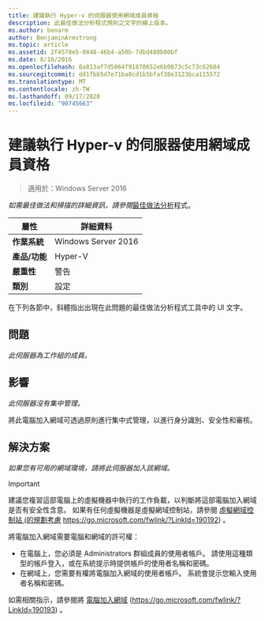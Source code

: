 ```yaml
---
title: 建議執行 Hyper-v 的伺服器使用網域成員資格
description: 此最佳做法分析程式規則之文字的線上版本。
ms.author: benarm
author: BenjaminArmstrong
ms.topic: article
ms.assetid: 2f4578e5-0848-46b4-a50b-7dbd480b80bf
ms.date: 8/16/2016
ms.openlocfilehash: 6a813af7d5064f91870652e6b0073c5c73c62604
ms.sourcegitcommit: dd1fbb5d7e71ba8cd1b5bfaf38e3123bca115572
ms.translationtype: MT
ms.contentlocale: zh-TW
ms.lasthandoff: 09/17/2020
ms.locfileid: "90745663"
---
```

# <a name="domain-membership-is-recommended-for-servers-running-hyper-v"></a>建議執行 Hyper-v 的伺服器使用網域成員資格

>適用於：Windows Server 2016



*如需最佳做法和掃描的詳細資訊，請參閱*[最佳做法分析](https://go.microsoft.com/fwlink/?LinkId=122786)程式。

|屬性|詳細資料|
|-|-|
|**作業系統**|Windows Server 2016|
|**產品/功能**|Hyper-V|
|**嚴重性**|警告|
|**類別**|設定|

在下列各節中，斜體指出出現在此問題的最佳做法分析程式工具中的 UI 文字。

## <a name="issue"></a>問題

*此伺服器為工作組的成員。*

## <a name="impact"></a>影響

*此伺服器沒有集中管理。*

將此電腦加入網域可透過原則進行集中式管理，以進行身分識別、安全性和審核。

## <a name="resolution"></a>解決方案

*如果您有可用的網域環境，請將此伺服器加入該網域。*

> [!IMPORTANT]
> 建議您複習這部電腦上的虛擬機器中執行的工作負載，以判斷將這部電腦加入網域是否有安全性含意。 如果有任何虛擬機器是虛擬網域控制站，請參閱 [虛擬網域控制站 (的規劃考慮](https://go.microsoft.com/fwlink/?LinkId=190192) https://go.microsoft.com/fwlink/?LinkId=190192) 。

將電腦加入網域需要電腦和網域的許可權：
- 在電腦上，您必須是 Administrators 群組成員的使用者帳戶。 請使用這種類型的帳戶登入，或在系統提示時提供帳戶的使用者名稱和密碼。
- 在網域上，您需要有權將電腦加入網域的使用者帳戶。 系統會提示您輸入使用者名稱和密碼。

如需相關指示，請參閱將 [電腦加入網域](https://go.microsoft.com/fwlink/?LinkId=190193) (https://go.microsoft.com/fwlink/?LinkId=190193) 。



